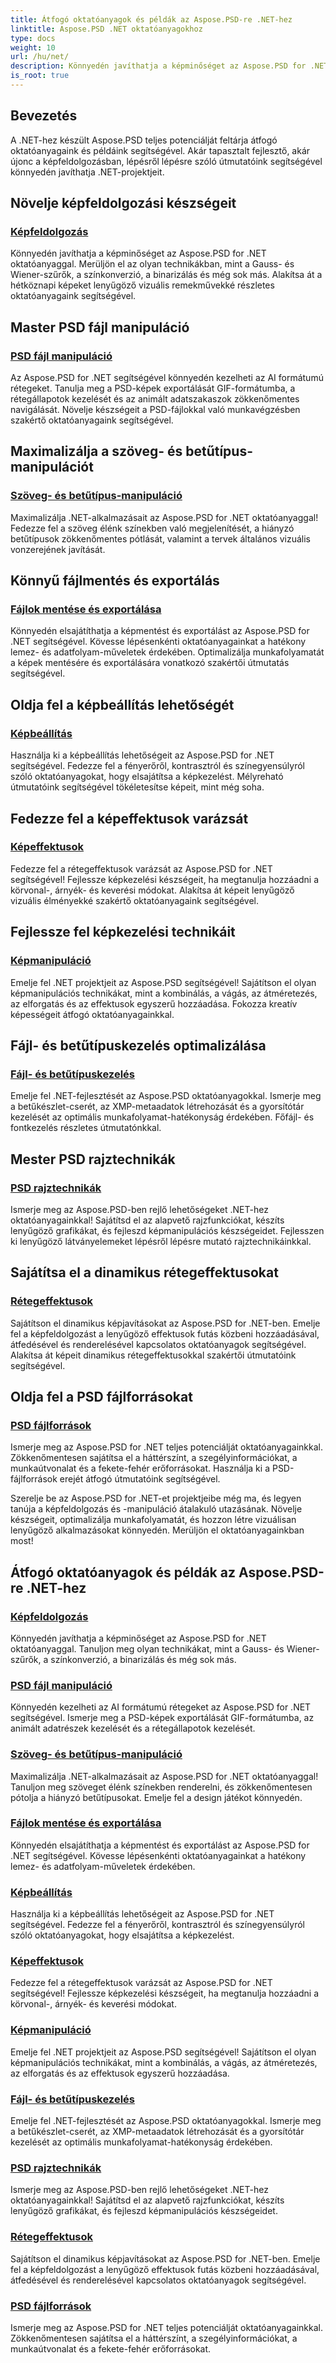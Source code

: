 ```yaml
---
title: Átfogó oktatóanyagok és példák az Aspose.PSD-re .NET-hez
linktitle: Aspose.PSD .NET oktatóanyagokhoz
type: docs
weight: 10
url: /hu/net/
description: Könnyedén javíthatja a képminőséget az Aspose.PSD for .NET oktatóanyaggal. Mester képfeldolgozás, PSD-fájlok kezelése, szöveg- és betűtípuskezelés és még sok más.
is_root: true
---
```

## Bevezetés
A .NET-hez készült Aspose.PSD teljes potenciálját feltárja átfogó oktatóanyagaink és példáink segítségével. Akár tapasztalt fejlesztő, akár újonc a képfeldolgozásban, lépésről lépésre szóló útmutatóink segítségével könnyedén javíthatja .NET-projektjeit.

## Növelje képfeldolgozási készségeit

### [Képfeldolgozás](./image-processing/)

Könnyedén javíthatja a képminőséget az Aspose.PSD for .NET oktatóanyaggal. Merüljön el az olyan technikákban, mint a Gauss- és Wiener-szűrők, a színkonverzió, a binarizálás és még sok más. Alakítsa át a hétköznapi képeket lenyűgöző vizuális remekművekké részletes oktatóanyagaink segítségével.

## Master PSD fájl manipuláció

### [PSD fájl manipuláció](./psd-file-manipulation/)

Az Aspose.PSD for .NET segítségével könnyedén kezelheti az AI formátumú rétegeket. Tanulja meg a PSD-képek exportálását GIF-formátumba, a rétegállapotok kezelését és az animált adatszakaszok zökkenőmentes navigálását. Növelje készségeit a PSD-fájlokkal való munkavégzésben szakértő oktatóanyagaink segítségével.

## Maximalizálja a szöveg- és betűtípus-manipulációt

### [Szöveg- és betűtípus-manipuláció](./text-and-font-manipulation/)

Maximalizálja .NET-alkalmazásait az Aspose.PSD for .NET oktatóanyaggal! Fedezze fel a szöveg élénk színekben való megjelenítését, a hiányzó betűtípusok zökkenőmentes pótlását, valamint a tervek általános vizuális vonzerejének javítását.

## Könnyű fájlmentés és exportálás

### [Fájlok mentése és exportálása](./file-saving-and-exporting/)

Könnyedén elsajátíthatja a képmentést és exportálást az Aspose.PSD for .NET segítségével. Kövesse lépésenkénti oktatóanyagainkat a hatékony lemez- és adatfolyam-műveletek érdekében. Optimalizálja munkafolyamatát a képek mentésére és exportálására vonatkozó szakértői útmutatás segítségével.

## Oldja fel a képbeállítás lehetőségét

### [Képbeállítás](./image-adjustment/)

Használja ki a képbeállítás lehetőségeit az Aspose.PSD for .NET segítségével. Fedezze fel a fényerőről, kontrasztról és színegyensúlyról szóló oktatóanyagokat, hogy elsajátítsa a képkezelést. Mélyreható útmutatóink segítségével tökéletesítse képeit, mint még soha.

## Fedezze fel a képeffektusok varázsát

### [Képeffektusok](./image-effects/)

Fedezze fel a rétegeffektusok varázsát az Aspose.PSD for .NET segítségével! Fejlessze képkezelési készségeit, ha megtanulja hozzáadni a körvonal-, árnyék- és keverési módokat. Alakítsa át képeit lenyűgöző vizuális élményekké szakértő oktatóanyagaink segítségével.

## Fejlessze fel képkezelési technikáit

### [Képmanipuláció](./image-manipulation/)

Emelje fel .NET projektjeit az Aspose.PSD segítségével! Sajátítson el olyan képmanipulációs technikákat, mint a kombinálás, a vágás, az átméretezés, az elforgatás és az effektusok egyszerű hozzáadása. Fokozza kreatív képességeit átfogó oktatóanyagainkkal.

## Fájl- és betűtípuskezelés optimalizálása

### [Fájl- és betűtípuskezelés](./file-and-font-handling/)

Emelje fel .NET-fejlesztését az Aspose.PSD oktatóanyagokkal. Ismerje meg a betűkészlet-cserét, az XMP-metaadatok létrehozását és a gyorsítótár kezelését az optimális munkafolyamat-hatékonyság érdekében. Főfájl- és fontkezelés részletes útmutatónkkal.

## Mester PSD rajztechnikák

### [PSD rajztechnikák](./psd-drawing-techniques/)

Ismerje meg az Aspose.PSD-ben rejlő lehetőségeket .NET-hez oktatóanyagainkkal! Sajátítsd el az alapvető rajzfunkciókat, készíts lenyűgöző grafikákat, és fejleszd képmanipulációs készségeidet. Fejlesszen ki lenyűgöző látványelemeket lépésről lépésre mutató rajztechnikáinkkal.

## Sajátítsa el a dinamikus rétegeffektusokat

### [Rétegeffektusok](./layer-effects/)

Sajátítson el dinamikus képjavításokat az Aspose.PSD for .NET-ben. Emelje fel a képfeldolgozást a lenyűgöző effektusok futás közbeni hozzáadásával, átfedésével és renderelésével kapcsolatos oktatóanyagok segítségével. Alakítsa át képeit dinamikus rétegeffektusokkal szakértői útmutatóink segítségével.

## Oldja fel a PSD fájlforrásokat

### [PSD fájlforrások](./psd-file-resources/)

Ismerje meg az Aspose.PSD for .NET teljes potenciálját oktatóanyagainkkal. Zökkenőmentesen sajátítsa el a háttérszínt, a szegélyinformációkat, a munkaútvonalat és a fekete-fehér erőforrásokat. Használja ki a PSD-fájlforrások erejét átfogó útmutatóink segítségével.

Szerelje be az Aspose.PSD for .NET-et projektjeibe még ma, és legyen tanúja a képfeldolgozás és -manipuláció átalakuló utazásának. Növelje készségeit, optimalizálja munkafolyamatát, és hozzon létre vizuálisan lenyűgöző alkalmazásokat könnyedén. Merüljön el oktatóanyagainkban most!
## Átfogó oktatóanyagok és példák az Aspose.PSD-re .NET-hez 
### [Képfeldolgozás](./image-processing/)
Könnyedén javíthatja a képminőséget az Aspose.PSD for .NET oktatóanyaggal. Tanuljon meg olyan technikákat, mint a Gauss- és Wiener-szűrők, a színkonverzió, a binarizálás és még sok más.
### [PSD fájl manipuláció](./psd-file-manipulation/)
Könnyedén kezelheti az AI formátumú rétegeket az Aspose.PSD for .NET segítségével. Ismerje meg a PSD-képek exportálását GIF-formátumba, az animált adatrészek kezelését és a rétegállapotok kezelését. 
### [Szöveg- és betűtípus-manipuláció](./text-and-font-manipulation/)
Maximalizálja .NET-alkalmazásait az Aspose.PSD for .NET oktatóanyaggal! Tanuljon meg szöveget élénk színekben renderelni, és zökkenőmentesen pótolja a hiányzó betűtípusokat. Emelje fel a design játékot könnyedén.
### [Fájlok mentése és exportálása](./file-saving-and-exporting/)
Könnyedén elsajátíthatja a képmentést és exportálást az Aspose.PSD for .NET segítségével. Kövesse lépésenkénti oktatóanyagainkat a hatékony lemez- és adatfolyam-műveletek érdekében.
### [Képbeállítás](./image-adjustment/)
Használja ki a képbeállítás lehetőségeit az Aspose.PSD for .NET segítségével. Fedezze fel a fényerőről, kontrasztról és színegyensúlyról szóló oktatóanyagokat, hogy elsajátítsa a képkezelést.
### [Képeffektusok](./image-effects/)
Fedezze fel a rétegeffektusok varázsát az Aspose.PSD for .NET segítségével! Fejlessze képkezelési készségeit, ha megtanulja hozzáadni a körvonal-, árnyék- és keverési módokat.
### [Képmanipuláció](./image-manipulation/)
Emelje fel .NET projektjeit az Aspose.PSD segítségével! Sajátítson el olyan képmanipulációs technikákat, mint a kombinálás, a vágás, az átméretezés, az elforgatás és az effektusok egyszerű hozzáadása.
### [Fájl- és betűtípuskezelés](./file-and-font-handling/)
Emelje fel .NET-fejlesztését az Aspose.PSD oktatóanyagokkal. Ismerje meg a betűkészlet-cserét, az XMP-metaadatok létrehozását és a gyorsítótár kezelését az optimális munkafolyamat-hatékonyság érdekében.
### [PSD rajztechnikák](./psd-drawing-techniques/)
Ismerje meg az Aspose.PSD-ben rejlő lehetőségeket .NET-hez oktatóanyagainkkal! Sajátítsd el az alapvető rajzfunkciókat, készíts lenyűgöző grafikákat, és fejleszd képmanipulációs készségeidet.
### [Rétegeffektusok](./layer-effects/)
Sajátítson el dinamikus képjavításokat az Aspose.PSD for .NET-ben. Emelje fel a képfeldolgozást a lenyűgöző effektusok futás közbeni hozzáadásával, átfedésével és renderelésével kapcsolatos oktatóanyagok segítségével.
### [PSD fájlforrások](./psd-file-resources/)
Ismerje meg az Aspose.PSD for .NET teljes potenciálját oktatóanyagainkkal. Zökkenőmentesen sajátítsa el a háttérszínt, a szegélyinformációkat, a munkaútvonalat és a fekete-fehér erőforrásokat. 